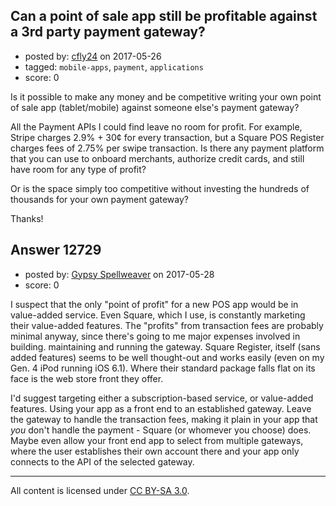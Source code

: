 ## Can a point of sale app still be profitable against a 3rd party payment gateway?

- posted by: [cfly24](https://stackexchange.com/users/5925052/cfly24) on 2017-05-26
- tagged: `mobile-apps`, `payment`, `applications`
- score: 0

Is it possible to make any money and be competitive writing your own point of sale app (tablet/mobile) against someone else's payment gateway?

All the Payment APIs I could find leave no room for profit. For example, Stripe charges 2.9% + 30¢ for every transaction, but a Square POS Register charges fees of 2.75% per swipe transaction. Is there any payment platform that you can use to onboard merchants, authorize credit cards, and still have room for any type of profit?

Or is the space simply too competitive without investing the hundreds of thousands for your own payment gateway?

Thanks!


## Answer 12729

- posted by: [Gypsy Spellweaver](https://stackexchange.com/users/9933161/gypsy-spellweaver) on 2017-05-28
- score: 0

I suspect that the only "point of profit" for a new POS app would be in value-added service. Even Square, which I use, is constantly marketing their value-added features. The "profits" from transaction fees are probably minimal anyway, since there's going to me major expenses involved in building. maintaining and running the gateway. Square Register, itself (sans added features) seems to be well thought-out and works easily (even on my Gen. 4 iPod running iOS 6.1). Where their standard package falls flat on its face is the web store front they offer.

I'd suggest targeting either a subscription-based service, or value-added features. Using your app as a front end to an established gateway. Leave the gateway to handle the transaction fees, making it plain in your app that _you_ don't handle the payment - Square (or whomever you choose) does. Maybe even allow your front end app to select from multiple gateways, where the user establishes their own account there and your app only connects to the API of the selected gateway.



---

All content is licensed under [CC BY-SA 3.0](https://creativecommons.org/licenses/by-sa/3.0/).
